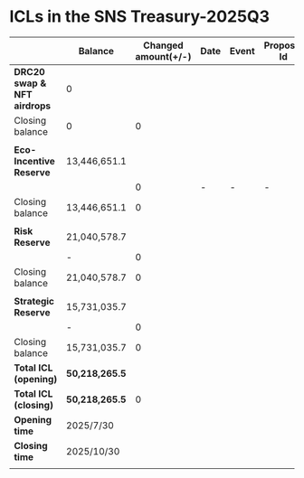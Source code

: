 # ICLs in the SNS Treasury-2025Q3

|                               | **Balance**      | **Changed amount(+/-)** | **Date** | **Event** | **Proposal Id** |
| ----------------------------- | ---------------- | ----------------------- | -------- | --------- | --------------- |
| **DRC20 swap & NFT airdrops** | 0                |                         |          |           |                 |
| Closing balance               | 0                | 0                       |          |           |                 |
|                               |                  |                         |          |           |                 |
| **Eco-Incentive Reserve**     | 13,446,651.1     |                         |          |           |                 |
|                               |                  | 0                       | -        | -         | -               |
| Closing balance               | 13,446,651.1     | 0                       |          |           |                 |
|                               |                  |                         |          |           |                 |
| **Risk Reserve**              | 21,040,578.7     |                         |          |           |                 |
|                               | -                | 0                       |          |           |                 |
| Closing balance               | 21,040,578.7     | 0                       |          |           |                 |
|                               |                  |                         |          |           |                 |
| **Strategic Reserve**         | 15,731,035.7     |                         |          |           |                 |
|                               | -                | 0                       |          |           |                 |
| Closing balance               | 15,731,035.7     | 0                       |          |           |                 |
| **Total ICL (opening)**       | **50,218,265.5** |                         |          |           |                 |
| **Total ICL (closing)**       | **50,218,265.5** | 0                       |          |           |                 |
| **Opening time**              | 2025/7/30        |                         |          |           |                 |
| **Closing time**              | 2025/10/30       |                         |          |           |                 |
|                               |                  |                         |          |           |                 |